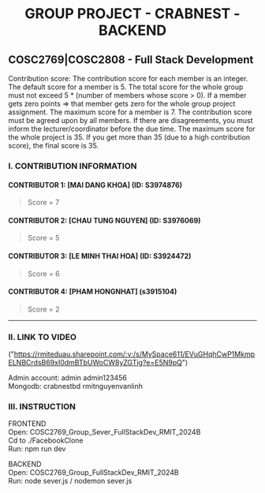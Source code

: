 <h1 align="center">GROUP PROJECT - CRABNEST - BACKEND</h1>

<h2> COSC2769|COSC2808 - Full Stack Development</h2>

Contribution score:
The contribution score for each member is an integer.
The default score for a member is 5.
The total score for the whole group must not exceed 5 \* (number of members whose score > 0).
If a member gets zero points => that member gets zero for the whole group project assignment.
The maximum score for a member is 7.
The contribution score must be agreed upon by all members. If there are disagreements, you must inform the lecturer/coordinator before the due time.
The maximum score for the whole project is 35. If you get more than 35 (due to a high contribution score), the final score is 35.

### I. CONTRIBUTION INFORMATION

#### CONTRIBUTOR 1: [MAI DANG KHOA] (ID: S3974876)

> Score = 7

#### CONTRIBUTOR 2: [CHAU TUNG NGUYEN] (ID: S3976069)

> Score = 5

#### CONTRIBUTOR 3: [LE MINH THAI HOA] (ID: S3924472)

> Score = 6

#### CONTRIBUTOR 4: [PHAM HONGNHAT] (s3915104)

> Score = 2

---

### II. LINK TO VIDEO

("https://rmiteduau.sharepoint.com/:v:/s/MySpace611/EVuGHqhCwP1MkmpELNBCrdsB69xI0dmBTbUWoCW8yZGTig?e=E5N9pQ")

Admin account:
admin
admin123456 </br>
Mongodb: crabnestbd rmitnguyenvanlinh

### III. INSTRUCTION

FRONTEND <br/>
Open: COSC2769_Group_Sever_FullStackDev_RMIT_2024B </br>
Cd to ./FacebookClone </br>
Run: npm run dev <br/>

BACKEND <br/>
Open: COSC2769_Group_FullStackDev_RMIT_2024B <br/>
Run: node sever.js / nodemon sever.js
